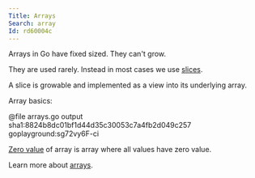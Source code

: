 ```yaml
---
Title: Arrays
Search: array
Id: rd60004c
---
```

Arrays in Go have fixed sized. They can't grow.

They are used rarely. Instead in most cases we use [slices](a-rd6000rd).

A slice is growable and implemented as a view into its underlying array.

Array basics:

@file arrays.go output sha1:8824b8dc01bf1d44d35c30053c7a4fb2d049c257 goplayground:sg72vy6F-ci

[Zero value](a-6069) of array is array where all values have zero value.

Learn more about [arrays](ch-390).
